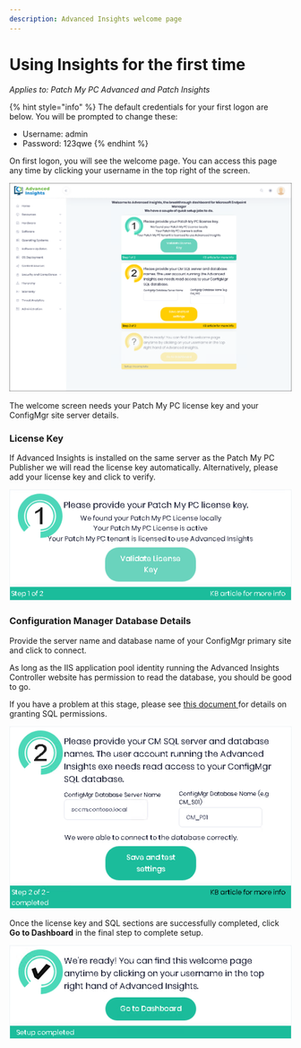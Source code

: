 ```yaml
---
description: Advanced Insights welcome page
---
```


# Using Insights for the first time

_Applies to: Patch My PC Advanced and Patch Insights_

{% hint style="info" %}
The default credentials for your first logon are below. You will be prompted to change these:

* Username: admin
* Password: 123qwe
{% endhint %}

On first logon, you will see the welcome page. You can access this page any time by clicking your username in the top right of the screen.&#x20;

![](/_images/image%20%281209%29.png "Advanced Insights welcome screen")

The welcome screen needs your Patch My PC license key and your ConfigMgr site server details.

### License Key

If Advanced Insights is installed on the same server as the Patch My PC Publisher we will read the license key automatically. Alternatively, please add your license key and click to verify.&#x20;

![](/_images/image%20%281109%29.png "")

### Configuration Manager Database Details

Provide the server name and database name of your ConfigMgr primary site and click to connect.

As long as the IIS application pool identity running the Advanced Insights Controller website has permission to read the database, you should be good to go.&#x20;

If you have a problem at this stage, please see [this document ](insights-sql-permission-requirements.md)for details on granting SQL permissions.

![](/_images/image%20%281106%29.png "")

Once the license key and SQL sections are successfully completed, click **Go to Dashboard** in the final step to complete setup.

![](/_images/image%20%281138%29.png "")
